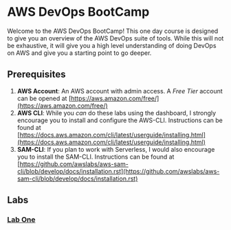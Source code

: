 # AWS DevOps BootCamp
Welcome to the AWS DevOps BootCamp! This one day course is designed to give you an overview of the AWS DevOps suite of tools. While this will not be exhaustive, it will give you a high level understanding of doing DevOps on AWS and give you a starting point to go deeper.
## Prerequisites
1. **AWS Account**: An AWS account with admin access. A *Free Tier* account can be opened at [https://aws.amazon.com/free/](https://aws.amazon.com/free/)
2. **AWS CLI**: While you *can* do these labs using the dashboard, I strongly encourage you to install and configure the AWS-CLI. Instructions can be found at [https://docs.aws.amazon.com/cli/latest/userguide/installing.html](https://docs.aws.amazon.com/cli/latest/userguide/installing.html)
3. **SAM-CLI**: If you plan to work with Serverless, I would also encourage you to install the SAM-CLI. Instructions can be found at [https://github.com/awslabs/aws-sam-cli/blob/develop/docs/installation.rst](https://github.com/awslabs/aws-sam-cli/blob/develop/docs/installation.rst)
## Labs

### [Lab One](lab1)


<!--stackedit_data:
eyJoaXN0b3J5IjpbLTgwNzA3MTI3LC0yMTQ2ODkwMzEsLTE2Nz
I5MDkzNDEsMzMyNTU2MTM5LDE1MDkwNTcwNzMsMzQ1MzQxMzI3
LC0xMTcwMTQwNTMyXX0=
-->
